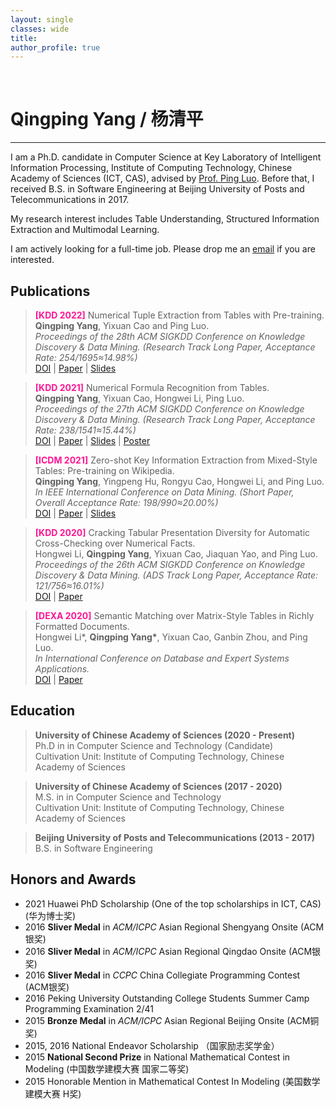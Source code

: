 ```yaml
---
layout: single
classes: wide
title:
author_profile: true
---
```


&nbsp;
# Qingping Yang / 杨清平
---

I am a Ph.D. candidate in Computer Science at Key Laboratory of Intelligent Information Processing, Institute of Computing Technology, Chinese Academy of Sciences (ICT, CAS), 
advised by [Prof. Ping Luo](https://ping-luo.github.io/). 
Before that, I received B.S. in Software Engineering at Beijing University of Posts and Telecommunications in 2017.

My research interest includes Table Understanding, Structured Information Extraction and Multimodal Learning.

I am actively looking for a full-time job. Please drop me an [email](mailto:yangqingping17s@ict.ac.cn) if you are interested.

## Publications

> **<font color="#FF1493" bold=true>[KDD 2022]</font>** Numerical Tuple Extraction from Tables with Pre-training.  
> **Qingping Yang**, Yixuan Cao and Ping Luo.  
> *Proceedings of the 28th ACM SIGKDD Conference on Knowledge Discovery & Data Mining. (Research Track Long Paper, Acceptance Rate: 254/1695≈14.98%)*  
> [DOI](https://doi.org/10.1145/3534678.3539460) | [Paper](http://qingping95.github.io/files/KDD_22_TVD_camera_ready.pdf) | [Slides](http://qingping95.github.io/files/KDD_22_TVD_presentation.pdf)

> **<font color="#FF1493" bold=true>[KDD 2021]</font>** Numerical Formula Recognition from Tables.  
> **Qingping Yang**, Yixuan Cao, Hongwei Li, Ping Luo.  
> *Proceedings of the 27th ACM SIGKDD Conference on Knowledge Discovery & Data Mining. (Research Track Long Paper, Acceptance Rate: 238/1541≈15.44%)*  
> [DOI](https://dl.acm.org/doi/abs/10.1145/3447548.3467425) | [Paper](http://qingping95.github.io/files/KDD_21_camera_ready.pdf) | [Slides](http://qingping95.github.io/files/KDD_21_presentation.pdf) | [Poster](http://qingping95.github.io/files/KDD_21_poster.pdf)

> **<font color="#FF1493" bold=true>[ICDM 2021]</font>** Zero-shot Key Information Extraction from Mixed-Style Tables: Pre-training on Wikipedia.  
> **Qingping Yang**, Yingpeng Hu, Rongyu Cao, Hongwei Li, and Ping Luo.  
> *In IEEE International Conference on Data Mining. (Short Paper, Overall Acceptance Rate: 198/990≈20.00%)*  
> [DOI](https://doi.org/10.1109/ICDM51629.2021.00187) | [Paper](http://qingping95.github.io/files/ICDM_21_camera_ready.pdf) | [Slides](http://qingping95.github.io/files/ICDM_21_presentation.pdf)

> **<font color="#FF1493" bold=true>[KDD 2020]</font>** Cracking Tabular Presentation Diversity for Automatic Cross-Checking over Numerical Facts.  
> Hongwei Li, **Qingping Yang**, Yixuan Cao, Jiaquan Yao, and Ping Luo.  
> *Proceedings of the 26th ACM SIGKDD Conference on Knowledge Discovery & Data Mining. (ADS Track Long Paper, Acceptance Rate: 121/756≈16.01%)*  
> [DOI](https://dl.acm.org/doi/10.1145/3394486.3403310) | [Paper](http://qingping95.github.io/files/KDD_20_tabular_presentation.pdf)

>  **<font color="#FF1493" bold=true>[DEXA 2020]</font>** Semantic Matching over Matrix-Style Tables in Richly Formatted Documents.  
> Hongwei Li\*, **Qingping Yang\***, Yixuan Cao, Ganbin Zhou, and Ping Luo.  
> *In International Conference on Database and Expert Systems Applications.*  
> [DOI](https://doi.org/10.1007/978-3-030-59003-1_24) | [Paper](http://qingping95.github.io/files/DEXA_20_semantic_matching.pdf)  

## Education

> **University of Chinese Academy of Sciences (2020 - Present)**  
> Ph.D in in Computer Science and Technology (Candidate)  
> Cultivation Unit: Institute of Computing Technology, Chinese Academy of Sciences 

> **University of Chinese Academy of Sciences (2017 - 2020)**  
> M.S. in in Computer Science and Technology  
> Cultivation Unit: Institute of Computing Technology, Chinese Academy of Sciences  


> **Beijing University of Posts and Telecommunications (2013 - 2017)**  
> B.S. in Software Engineering  


## Honors and Awards

- 2021 Huawei PhD Scholarship (One of the top scholarships in ICT, CAS) (华为博士奖)
- 2016 **Sliver Medal** in *ACM/ICPC* Asian Regional Shengyang Onsite (ACM银奖)
- 2016 **Sliver Medal** in *ACM/ICPC* Asian Regional Qingdao Onsite (ACM银奖)
- 2016 **Sliver Medal** in *CCPC* China Collegiate Programming Contest (ACM银奖)
- 2016 Peking University Outstanding College Students Summer Camp Programming Examination  2/41 
- 2015 **Bronze Medal** in *ACM/ICPC* Asian Regional Beijing Onsite (ACM铜奖)
- 2015, 2016 National Endeavor Scholarship （国家励志奖学金）
- 2015 **National Second Prize** in National Mathematical Contest in Modeling (中国数学建模大赛 国家二等奖)
- 2015 Honorable Mention in Mathematical Contest In Modeling (美国数学建模大赛 H奖)
<!-- - 2015 **National Second Prize** in Service Outsourcing Innovation and Entrepreneurship Competition for Chinese College Student (中国大学生服务外包创新创业大赛 国家二等奖) -->
